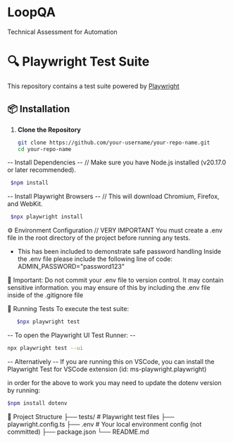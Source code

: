 # LoopQA
Technical Assessment for Automation

# 🔍 Playwright Test Suite

This repository contains a test suite powered by [Playwright](https://playwright.dev/)

## 📦 Installation
1. **Clone the Repository**
   ```bash
   git clone https://github.com/your-username/your-repo-name.git
   cd your-repo-name
   
-- Install Dependencies --
// Make sure you have Node.js installed (v20.17.0 or later recommended).
   ```bash
    $npm install
   ```

-- Install Playwright Browsers --
// This will download Chromium, Firefox, and WebKit.
   ```bash
    $npx playwright install
   ```

⚙️ Environment Configuration
// VERY IMPORTANT You must create a .env file in the root directory of the project before running any tests.
 * This has been included to demonstrate safe password handling
Inside the .env file please include the following line of code:
ADMIN_PASSWORD="password123"

🔐 Important: Do not commit your .env file to version control. It may contain sensitive information.
you may ensure of this by including the .env file inside of the .gitignore file

🚀 Running Tests
To execute the test suite:
```bash
   $npx playwright test
```

-- To open the Playwright UI Test Runner: --
   ```bash
   npx playwright test --ui
   ```

-- Alternatively -- 
If you are running this on VSCode, you can install the Playwright Test for VSCode extension (id: ms-playwright.playwright)

in order for the above to work you may need to update the dotenv version by running:
   ```bash
   $npm install dotenv
   ```
📁 Project Structure
├── tests/             # Playwright test files
├── playwright.config.ts
├── .env               # Your local environment config (not committed)
├── package.json
└── README.md
